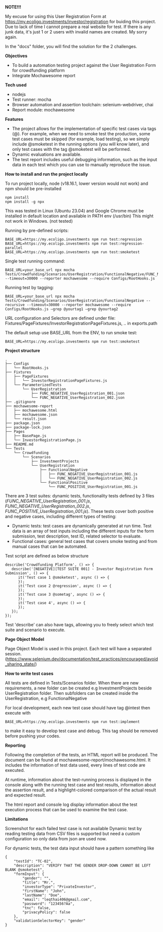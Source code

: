 **NOTE!!!**

My excuse for using this User Registration Form at https://my.ecoligo.investments/investor/registration for buiding this project.
Due to lack of time I cannot prepare a real website for test.
If there is any junk data, it's just 1 or 2 users with invalid names are created. My sorry again.

In the "docs" folder, you will find the solution for the 2 challenges.

**Objectives**
 - To build a automation testing project against the User Registration Form for crowdfunding platform
 - Integrate Mochawesome report

**Tech used**
 - nodejs
 - Test runner: mocha 
 - Browser automation and assertion toolchain: selenium-webdriver, chai 
 - Report module: mochawesome

**Features**
- The project allows for the implementation of specific test cases via tags (@). For example, when we need to smoke test the production, some test cases must be skipped (for example, load testing), so we simply include @smoketest in the running options (you will know later), and only test cases with the tag @smoketest will be performed.
- Dynamic evaluations are available.
- The test report includes useful debugging information, such as the input data in each test which you can use to manually reproduce the issue.

**How to install and run the project locally**

To run project locally, node (v18.16.1, lower version would not work) and npm should be pre-installed
    
    npm install
    npm install -g npx

This was tested in Linux (Ubuntu 23.04) and Google Chrome must be installed in default location and available in PATH env (/usr/bin)
This might not work in Windows. (not tested)

Running by pre-defined scripts:

    BASE_URL=https://my.ecoligo.investments npm run test:regression
    BASE_URL=https://my.ecoligo.investments npm run test:regression-parallel
    BASE_URL=https://my.ecoligo.investments npm run test:smoketest

Single test running command:

    BASE_URL=your_base_url npx mocha Tests/Crowdfunding/Scenarios/UserRegistration/FunctionalNegative/FUNC_NEGATIVE_UserRegistration_001.js --timeout=30000 --reporter mochawesome --require Configs/RootHooks.js

Running test by tagging:

    BASE_URL=your_base_url npx mocha Tests/Crowdfunding/Scenarios/UserRegistration/FunctionalNegative --recursive --timeout=30000 --reporter mochawesome --require Configs/RootHooks.js –grep @yourtag1 –grep @yourtag2

URL configuration and Selectors are defined under file: Fixtures/PageFixtures/InvestorRegistrationPageFixtures.js, .. in exports.path

The default setup use BASE_URL from the ENV, to run smoke test:

    BASE_URL=https://my.ecoligo.investments npm run test:smoketest

**Project structure**

	.
	├── Configs
	│   └── RootHooks.js
	├── Fixtures
	│   ├── PageFixtures
	│   │   └── InvestorRegistrationPageFixtures.js
	│   └── ParameterizedTests
	│       └── UserRegistration
	│           ├── FUNC_NEGATIVE_UserRegistration_001.json
	│           └── FUNC_NEGATIVE_UserRegistration_002.json
	├── .gitignore
	├── mochawesome-report
	│   ├── mochawesome.html
	│   ├── mochawesome.json
	│   └── result.json
	├── package.json
	├── package-lock.json
	├── Pages
	│   ├── BasePage.js
	│   └── InvestorRegistrationPage.js
	├── README.md
	└── Tests
	    └── Crowdfunding
	        └── Scenarios
	            ├── InvestmentProjects
	            └── UserRegistration
	                ├── FunctionalNegative
	                │   ├── FUNC_NEGATIVE_UserRegistration_001.js
	                │   └── FUNC_NEGATIVE_UserRegistration_002.js
	                └── FunctionalPositive
	                    └── FUNC_POSITIVE_UserRegistration_001.js


There are 3 test suites: dynamic tests, functionality tests defined by 3 files (*FUNC_NEGATIVE_UserRegistration_001.js*, *FUNC_NEGATIVE_UserRegistration_002.js*, *FUNC_POSITIVE_UserRegistration_001.js*). These tests cover both positive and negative cases, including different types of testing:

- Dynamic tests: test cases are dynamically generated at run time. Test data is an array of test inputs including the different inputs for the form submission, test description, test ID, related selector to evaluate.
- Functional cases: general test cases that covers smoke testing and from manual cases that can be automated.

Test script are defined as below structure

	describe('Crowdfunding Platform', () => {
	   describe('[NEGATIVE][TEST SUITE 001] - Investor Registration Form Submission', () => {
	      it('Test case 1 @smoketest', async () => {
	      });
	      it('Test case 2 @regression', async () => {
	      });
	      it('Test case 3 @sometag', async () => {
	      });
	      it('Test case 4', async () => {
	      });
	   });
	});

Test 'describe' can also have tags, allowing you to freely select which test suite and scenario to execute.

**Page Object Model**

Page Object Model is used in this project.
Each test will have a separated session. (https://www.selenium.dev/documentation/test_practices/encouraged/avoid_sharing_state/)

**How to write test cases**

All tests are defined in Tests/Scenarios folder. When there are new requirements, a new folder can be created e.g InvestmentProjects beside UserRegistration folder.
Then subfolders can be created inside the UserRegistration, e.g FunctionalNegative

For local development, each new test case should have tag @intest then execute with

    BASE_URL=https://my.ecoligo.investments npm run test:implement
to make it easy to develop test case and debug. This tag should be removed before pushing your codes.

**Reporting**

Following the completion of the tests, an HTML report will be produced. The document can be found at mochawesome-report/mochawesome.html. It includes the information of test data used, every lines of test code are executed.

At runtime, information about the test-running process is displayed in the console along with the running test case and test results, information about the assertion result, and a highlight-colored comparison of the actual result and expected result. 

The html report and console log display information about the test execution process that can be used to examine the test case.

**Limitations**

Screenshot for each failed test case is not available
Dynamic test by reading testing data from CSV files is supported but need a custom configuration so only data from json are used now.

For dynamic tests, the test data input should have a pattern something like

    {
        "testId": "TC-02",
        "description": "VERIFY THAT THE GENDER DROP-DOWN CANNOT BE LEFT BLANK @smoketest",
        "formInput": {
            "gender": "",
            "title": "Mr.",
            "investorType": "PrivateInvestor",
            "firstName": "John",
            "lastName": "Doe",
            "email": "leqthai406@gmail.com",
            "password": "123456?Aa",
            "tnc": false,
            "privacyPolicy": false
        },
        "validationSelectorKey": "gender"
    }

